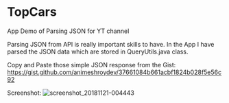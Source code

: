 # TopCars
App Demo of Parsing JSON for YT channel

Parsing JSON from API is really important skills to have. In the App I have parsed the JSON data which are stored in QueryUtils.java class.

Copy and Paste those simple JSON response from the Gist:
https://gist.github.com/animeshroydev/37661084b661acbf1824b028f5e56c92

Screenshot:
![screenshot_20181121-004443](https://user-images.githubusercontent.com/35850688/48798191-45cad780-ed2e-11e8-9af5-4748dcfae413.png)
